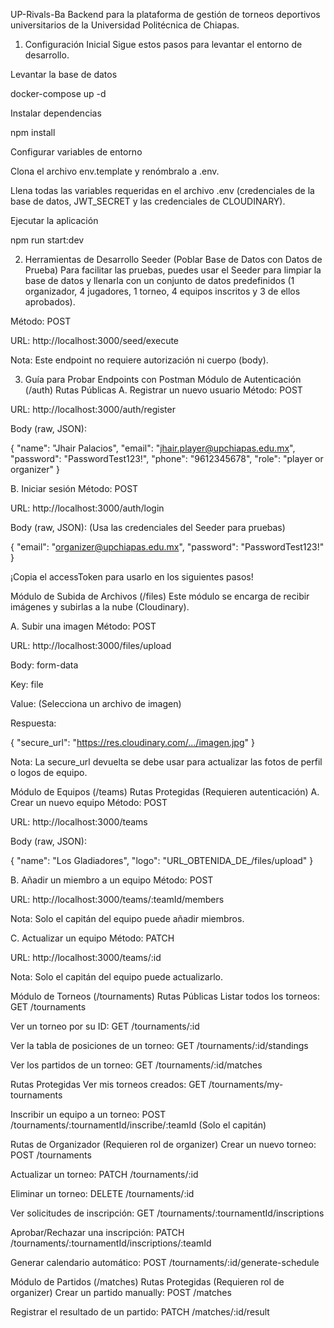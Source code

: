 UP-Rivals-Ba
Backend para la plataforma de gestión de torneos deportivos universitarios de la Universidad Politécnica de Chiapas.

1. Configuración Inicial
Sigue estos pasos para levantar el entorno de desarrollo.

Levantar la base de datos

docker-compose up -d


Instalar dependencias

npm install


Configurar variables de entorno

Clona el archivo env.template y renómbralo a .env.

Llena todas las variables requeridas en el archivo .env (credenciales de la base de datos, JWT_SECRET y las credenciales de CLOUDINARY).

Ejecutar la aplicación

npm run start:dev


2. Herramientas de Desarrollo
Seeder (Poblar Base de Datos con Datos de Prueba)
Para facilitar las pruebas, puedes usar el Seeder para limpiar la base de datos y llenarla con un conjunto de datos predefinidos (1 organizador, 4 jugadores, 1 torneo, 4 equipos inscritos y 3 de ellos aprobados).

Método: POST

URL: http://localhost:3000/seed/execute

Nota: Este endpoint no requiere autorización ni cuerpo (body).

3. Guía para Probar Endpoints con Postman
Módulo de Autenticación (/auth)
Rutas Públicas
A. Registrar un nuevo usuario
Método: POST

URL: http://localhost:3000/auth/register

Body (raw, JSON):

{
    "name": "Jhair Palacios",
    "email": "jhair.player@upchiapas.edu.mx",
    "password": "PasswordTest123!",
    "phone": "9612345678",
    "role": "player or organizer"
}

B. Iniciar sesión
Método: POST

URL: http://localhost:3000/auth/login

Body (raw, JSON): (Usa las credenciales del Seeder para pruebas)

{
    "email": "organizer@upchiapas.edu.mx",
    "password": "PasswordTest123!"
}


¡Copia el accessToken para usarlo en los siguientes pasos!

Módulo de Subida de Archivos (/files)
Este módulo se encarga de recibir imágenes y subirlas a la nube (Cloudinary).

A. Subir una imagen
Método: POST

URL: http://localhost:3000/files/upload

Body: form-data

Key: file

Value: (Selecciona un archivo de imagen)

Respuesta:

{
  "secure_url": "https://res.cloudinary.com/.../imagen.jpg"
}


Nota: La secure_url devuelta se debe usar para actualizar las fotos de perfil o logos de equipo.

Módulo de Equipos (/teams)
Rutas Protegidas (Requieren autenticación)
A. Crear un nuevo equipo
Método: POST

URL: http://localhost:3000/teams

Body (raw, JSON):

{
  "name": "Los Gladiadores",
  "logo": "URL_OBTENIDA_DE_/files/upload"
}


B. Añadir un miembro a un equipo
Método: POST

URL: http://localhost:3000/teams/:teamId/members

Nota: Solo el capitán del equipo puede añadir miembros.

C. Actualizar un equipo
Método: PATCH

URL: http://localhost:3000/teams/:id

Nota: Solo el capitán del equipo puede actualizarlo.

Módulo de Torneos (/tournaments)
Rutas Públicas
Listar todos los torneos: GET /tournaments

Ver un torneo por su ID: GET /tournaments/:id

Ver la tabla de posiciones de un torneo: GET /tournaments/:id/standings

Ver los partidos de un torneo: GET /tournaments/:id/matches

Rutas Protegidas
Ver mis torneos creados: GET /tournaments/my-tournaments

Inscribir un equipo a un torneo: POST /tournaments/:tournamentId/inscribe/:teamId (Solo el capitán)

Rutas de Organizador (Requieren rol de organizer)
Crear un nuevo torneo: POST /tournaments

Actualizar un torneo: PATCH /tournaments/:id

Eliminar un torneo: DELETE /tournaments/:id

Ver solicitudes de inscripción: GET /tournaments/:tournamentId/inscriptions

Aprobar/Rechazar una inscripción: PATCH /tournaments/:tournamentId/inscriptions/:teamId

Generar calendario automático: POST /tournaments/:id/generate-schedule

Módulo de Partidos (/matches)
Rutas Protegidas (Requieren rol de organizer)
Crear un partido manually: POST /matches

Registrar el resultado de un partido: PATCH /matches/:id/result